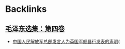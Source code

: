 
# Backlinks
## [毛泽东选集：第四卷](毛泽东选集：第四卷.md)
- [中国人民解放军总部发言人为英国军舰暴行发表的声明](中国人民解放军总部发言人为英国军舰暴行发表的声明.md)(

